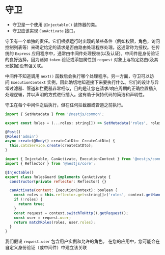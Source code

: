 # 守卫

- 守卫是一个使用 `@Injectable()` 装饰器的类。
- 守卫应该实现 `CanActivate` 接口。

守卫有一个单独的责任。它们根据运行时出现的某些条件（例如权限，角色，访问控制列表等）来确定给定的请求是否由路由处理程序处理。这通常称为授权。在传统的 `Express` 应用程序中，通常由中间件处理授权(以及认证)。中间件是身份验证的良好选择，因为诸如 `token` 验证或添加属性到 `request` 对象上与特定路由(及其元数据)没有强关联。

中间件不知道调用 `next()` 函数后会执行哪个处理程序。另一方面，守卫可以访问 `ExecutionContext` 实例，因此确切地知道接下来要执行什么。它们的设计与异常过滤器、管道和拦截器非常相似，目的是让您在请求/响应周期的正确位置插入处理逻辑，并以声明的方式进行插入。这有助于保持代码的简洁和声明性。

守卫在每个中间件之后执行，但在任何拦截器或管道之前执行。

```jsx
import { SetMetadata } from '@nestjs/common';

export const Roles = (...roles: string[]) => SetMetadata('roles', roles);
```

```jsx
@Post()
@Roles('admin')
async create(@Body() createCatDto: CreateCatDto) {
  this.catsService.create(createCatDto);
}
```

```jsx
import { Injectable, CanActivate, ExecutionContext } from '@nestjs/common';
import { Reflector } from '@nestjs/core';

@Injectable()
export class RolesGuard implements CanActivate {
  constructor(private reflector: Reflector) {}

  canActivate(context: ExecutionContext): boolean {
    const roles = this.reflector.get<string[]>('roles', context.getHandler());
    if (!roles) {
      return true;
    }
    const request = context.switchToHttp().getRequest();
    const user = request.user;
    return matchRoles(roles, user.roles);
  }
}
```

我们假设 `request.user` 包含用户实例和允许的角色。 在您的应用中，您可能会在自定义身份验证（或中间件）中建立该关联
